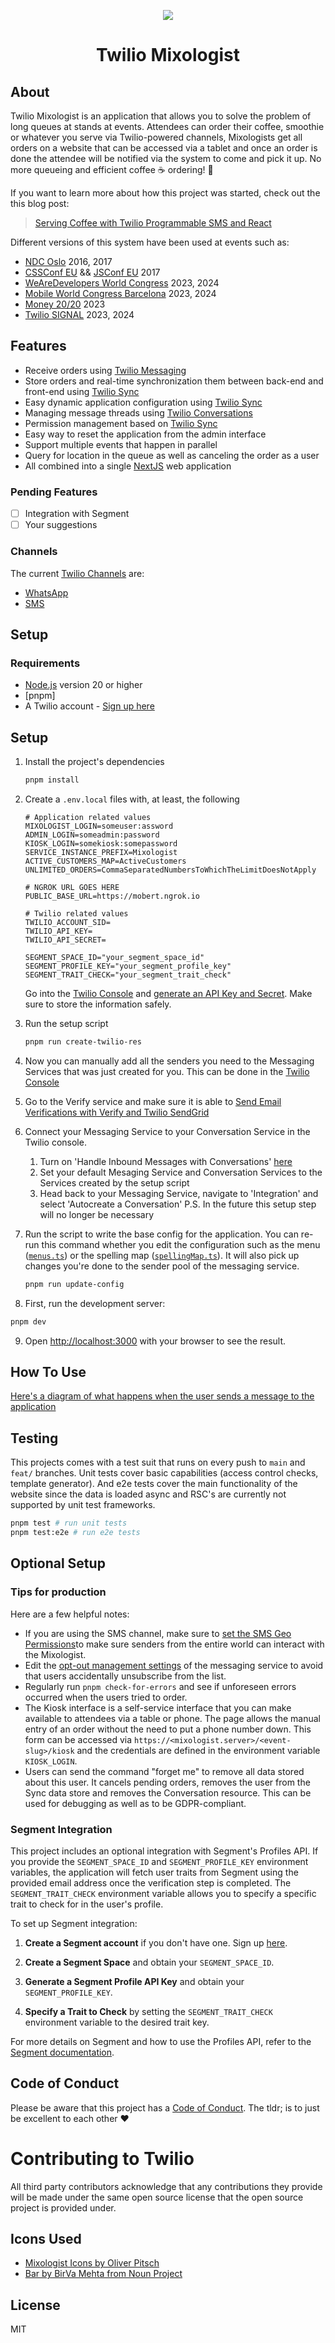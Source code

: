 <p align="center">
  <img src="resources/android-chrome-192x192.png">
  <h1 align="center">Twilio Mixologist</h1>
</p>

## About

Twilio Mixologist is an application that allows you to solve the problem of long queues at stands at events. Attendees can order their coffee, smoothie or whatever you serve via Twilio-powered channels, Mixologists get all orders on a website that can be accessed via a tablet and once an order is done the attendee will be notified via the system to come and pick it up. No more queueing and efficient coffee ☕️ ordering! 🎉

If you want to learn more about how this project was started, check out the this blog post:

> [Serving Coffee with Twilio Programmable SMS and React](https://www.twilio.com/en-us/blog/serving-coffee-with-sms-and-react-html)

Different versions of this system have been used at events such as:

- [NDC Oslo](https://ndcoslo.com) 2016, 2017
- [CSSConf EU](https://2017.cssconf.eu/) && [JSConf EU](https://2017.jsconf.eu/) 2017
- [WeAreDevelopers World Congress](https://www.wearedevelopers.com/world-congress) 2023, 2024
- [Mobile World Congress Barcelona](https://www.mwcbarcelona.com/) 2023, 2024
- [Money 20/20](https://www.money2020.com/) 2023
- [Twilio SIGNAL](https://signal.twilio.com/) 2023, 2024

## Features

- Receive orders using [Twilio Messaging]
- Store orders and real-time synchronization them between back-end and front-end using [Twilio Sync]
- Easy dynamic application configuration using [Twilio Sync]
- Managing message threads using [Twilio Conversations]
- Permission management based on [Twilio Sync]
- Easy way to reset the application from the admin interface
- Support multiple events that happen in parallel
- Query for location in the queue as well as canceling the order as a user
- All combined into a single [NextJS](https://nextjs.org/) web application

### Pending Features

- [ ] Integration with Segment
- [ ] Your suggestions

### Channels

The current [Twilio Channels] are:

- [WhatsApp][twilio whatsapp]
- [SMS][twilio messaging]

## Setup

### Requirements

- [Node.js] version 20 or higher
- [pnpm]
- A Twilio account - [Sign up here](https://www.twilio.com/try-twilio)

## Setup

1. Install the project's dependencies
   ```bash
   pnpm install
   ```
2. Create a `.env.local` files with, at least, the following

   ```
   # Application related values
   MIXOLOGIST_LOGIN=someuser:assword
   ADMIN_LOGIN=someadmin:password
   KIOSK_LOGIN=somekiosk:somepassword
   SERVICE_INSTANCE_PREFIX=Mixologist
   ACTIVE_CUSTOMERS_MAP=ActiveCustomers
   UNLIMITED_ORDERS=CommaSeparatedNumbersToWhichTheLimitDoesNotApply

   # NGROK URL GOES HERE
   PUBLIC_BASE_URL=https://mobert.ngrok.io

   # Twilio related values
   TWILIO_ACCOUNT_SID=
   TWILIO_API_KEY=
   TWILIO_API_SECRET=

   SEGMENT_SPACE_ID="your_segment_space_id"
   SEGMENT_PROFILE_KEY="your_segment_profile_key"
   SEGMENT_TRAIT_CHECK="your_segment_trait_check"
   ```

   Go into the [Twilio Console] and [generate an API Key and Secret](https://www.twilio.com/console/dev-tools/api-keys). Make sure to store the information safely.

3. Run the setup script

   ```bash
   pnpm run create-twilio-res
   ```

4. Now you can manually add all the senders you need to the Messaging Services that was just created for you. This can be done in the [Twilio Console](https://twilio.com/console/messaging/services/)

5. Go to the Verify service and make sure it is able to [Send Email Verifications with Verify and Twilio SendGrid](https://www.twilio.com/docs/verify/email)

6. Connect your Messaging Service to your Conversation Service in the Twilio console.
   1. Turn on 'Handle Inbound Messages with Conversations' [here](https://console.twilio.com/us1/develop/conversations/manage/defaults)
   2. Set your default Mesaging Service and Conversation Services to the Services created by the setup script
   3. Head back to your Messaging Service, navigate to 'Integration' and select 'Autocreate a Conversation'
      P.S. In the future this setup step will no longer be necessary
7. Run the script to write the base config for the application. You can re-run this command whether you edit the configuration such as the menu ([`menus.ts`](./src/config/menus.ts)) or the spelling map ([`spellingMap.ts`](./src/config/spellingMap.ts)). It will also pick up changes you're done to the sender pool of the messaging service.

   ```bash
   pnpm run update-config
   ```

8. First, run the development server:

```bash
pnpm dev
```

9. Open [http://localhost:3000](http://localhost:3000) with your browser to see the result.


## How To Use

[Here's a diagram of what happens when the user sends a message to the application](resources/user-flow-diagram.png)

## Testing

This projects comes with a test suit that runs on every push to `main` and `feat/` branches. Unit tests cover basic capabilities (access control checks, template generator). And e2e tests cover the main functionality of the website since the data is loaded async and RSC's are currently not supported by unit test frameworks.

```bash
pnpm test # run unit tests
pnpm test:e2e # run e2e tests
```

## Optional Setup

### Tips for production

Here are a few helpful notes:

- If you are using the SMS channel, make sure to [set the SMS Geo Permissions](https://www.twilio.com/docs/messaging/guides/sms-geo-permissions)to make sure senders from the entire world can interact with the Mixologist.
- Edit the [opt-out management settings](https://help.twilio.com/articles/360034798533-Getting-Started-with-Advanced-Opt-Out-for-Messaging-Services) of the messaging service to avoid that users accidentally unsubscribe from the list.
- Regularly run `pnpm check-for-errors` and see if unforeseen errors occurred when the users tried to order.
- The Kiosk interface is a self-service interface that you can make available to attendees via a table or phone. The page allows the manual entry of an order without the need to put a phone number down. This form can be accessed via `https://<mixologist.server>/<event-slug>/kiosk` and the credentials are defined in the environment variable `KIOSK_LOGIN`.
- Users can send the command "forget me" to remove all data stored about this user. It cancels pending orders, removes the user from the Sync data store and removes the Conversation resource. This can be used for debugging as well as to be GDPR-compliant.


### Segment Integration

This project includes an optional integration with Segment's Profiles API. If you provide the `SEGMENT_SPACE_ID` and `SEGMENT_PROFILE_KEY` environment variables, the application will fetch user traits from Segment using the provided email address once the verification step is completed. The `SEGMENT_TRAIT_CHECK` environment variable allows you to specify a specific trait to check for in the user's profile.

To set up Segment integration:

1. **Create a Segment account** if you don't have one. Sign up [here](https://segment.com/).

2. **Create a Segment Space** and obtain your `SEGMENT_SPACE_ID`.

3. **Generate a Segment Profile API Key** and obtain your `SEGMENT_PROFILE_KEY`.

4. **Specify a Trait to Check** by setting the `SEGMENT_TRAIT_CHECK` environment variable to the desired trait key.

For more details on Segment and how to use the Profiles API, refer to the [Segment documentation](https://segment.com/docs/).



## Code of Conduct

Please be aware that this project has a [Code of Conduct](CODE_OF_CONDUCT.md). The tldr; is to just be excellent to each other ❤️

# Contributing to Twilio

All third party contributors acknowledge that any contributions they provide will be made under the same open source license that the open source project is provided under.

## Icons Used

- [Mixologist Icons by Oliver Pitsch](https://www.smashingmagazine.com/2016/03/freebie-Mixologist-iconset-50-icons-eps-png-svg/)
- [Bar by BirVa Mehta from Noun Project](https://thenounproject.com/term/bar/1323725/)

## License

MIT

[twilio console]: https://www.twilio.com/console
[twilio rest api]: https://www.twilio.com/docs/api/rest
[twilio messaging]: https://www.twilio.com/messaging
[twilio whatsapp]: https://www.twilio.com/en-us/messaging/channels/whatsapp
[twilio conversations]: https://www.twilio.com/conversations
[twilio sync]: https://wwww.twilio.com/sync
[twilio channels]: https://www.twilio.com/channels
[preact cli]: https://github.com/developit/preact-cli
[node.js]: https://nodejs.org
[nppm]: https://pnpm.io/
[ngrok]: https://ngrok.com/
[express]: http://expressjs.com/
